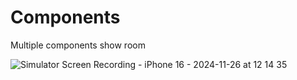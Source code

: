 
# Components

Multiple components show room

![Simulator Screen Recording - iPhone 16 - 2024-11-26 at 12 14 35](https://github.com/user-attachments/assets/0152ef45-fa21-4675-b12d-2d1c9eabdd7d)
